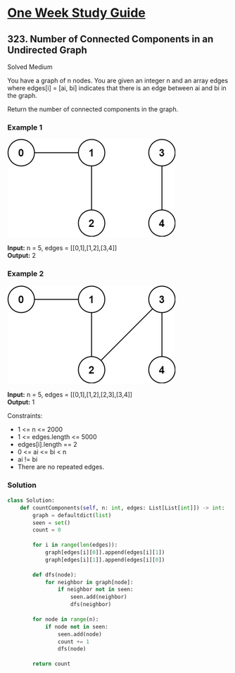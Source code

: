 # [One Week Study Guide](../readme.md)

## 323. Number of Connected Components in an Undirected Graph

Solved
Medium

You have a graph of n nodes. You are given an integer n and an array edges where edges[i] = [ai, bi] indicates that there is an edge between ai and bi in the graph.

Return the number of connected components in the graph.

### Example 1

![connected graph](images/conn1-graph.jpg)

**Input:** n = 5, edges = [[0,1],[1,2],[3,4]]  
**Output:** 2

### Example 2

![connected graph](images/conn2-graph.jpg)

**Input:** n = 5, edges = [[0,1],[1,2],[2,3],[3,4]]  
**Output:** 1

Constraints:

- 1 <= n <= 2000
- 1 <= edges.length <= 5000
- edges[i].length == 2
- 0 <= ai <= bi < n
- ai != bi
- There are no repeated edges.

### Solution

```Python
class Solution:
    def countComponents(self, n: int, edges: List[List[int]]) -> int:
        graph = defaultdict(list)
        seen = set()
        count = 0

        for i in range(len(edges)):
            graph[edges[i][0]].append(edges[i][1])
            graph[edges[i][1]].append(edges[i][0])

        def dfs(node):
            for neighbor in graph[node]:
                if neighbor not in seen:
                    seen.add(neighbor)
                    dfs(neighbor)

        for node in range(n):
            if node not in seen:
                seen.add(node)
                count += 1
                dfs(node)

        return count
```
